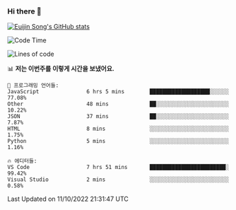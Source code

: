### Hi there 👋

[![Euijin Song's GitHub stats](https://github-readme-stats.vercel.app/api?username=lstar2397&count_private=true&show_icons=true&theme=tokyonight&locale=kr)](https://github.com/anuraghazra/github-readme-stats)

<!--START_SECTION:waka-->
![Code Time](http://img.shields.io/badge/Code%20Time-88%20hrs%2026%20mins-blue)

![Lines of code](https://img.shields.io/badge/%EC%A0%80%EB%8A%94%20%EC%97%AC%ED%83%9C%EA%B9%8C%EC%A7%80%20-114%20Thousand%20%EC%A4%84%EC%9D%98%20%EC%BD%94%EB%93%9C%EB%A5%BC%20%EC%9E%91%EC%84%B1%ED%96%88%EC%96%B4%EC%9A%94.-blue)

📊 **저는 이번주를 이렇게 시간을 보냈어요.** 

```text
💬 프로그래밍 언어들: 
JavaScript               6 hrs 5 mins        ███████████████████░░░░░░   77.08% 
Other                    48 mins             ██░░░░░░░░░░░░░░░░░░░░░░░   10.22% 
JSON                     37 mins             ██░░░░░░░░░░░░░░░░░░░░░░░   7.87% 
HTML                     8 mins              ░░░░░░░░░░░░░░░░░░░░░░░░░   1.75% 
Python                   5 mins              ░░░░░░░░░░░░░░░░░░░░░░░░░   1.16%

🔥 에디터들: 
VS Code                  7 hrs 51 mins       ████████████████████████░   99.42% 
Visual Studio            2 mins              ░░░░░░░░░░░░░░░░░░░░░░░░░   0.58%

```


 Last Updated on 11/10/2022 21:31:47 UTC
<!--END_SECTION:waka-->

<!--
**lstar2397/lstar2397** is a ✨ _special_ ✨ repository because its `README.md` (this file) appears on your GitHub profile.

Here are some ideas to get you started:

- 🔭 I’m currently working on ...
- 🌱 I’m currently learning ...
- 👯 I’m looking to collaborate on ...
- 🤔 I’m looking for help with ...
- 💬 Ask me about ...
- 📫 How to reach me: ...
- 😄 Pronouns: ...
- ⚡ Fun fact: ...
-->
